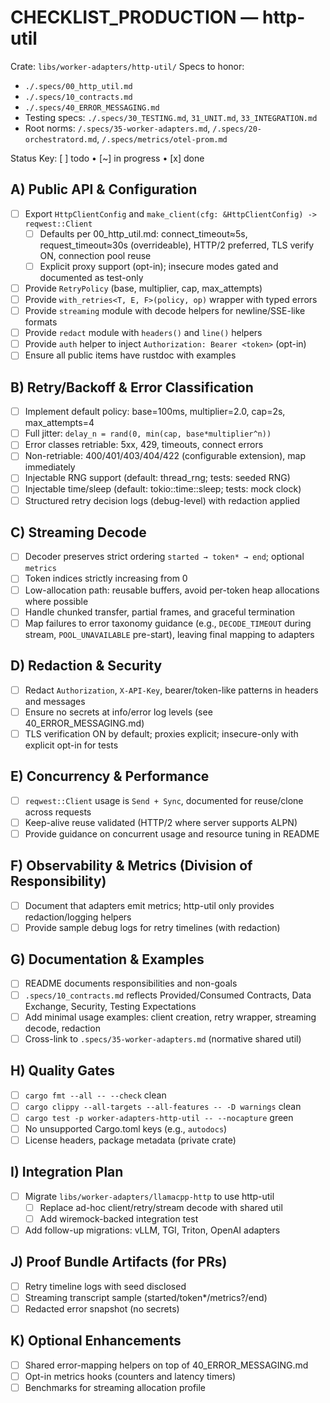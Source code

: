 # CHECKLIST_PRODUCTION — http-util

Crate: `libs/worker-adapters/http-util/`
Specs to honor:
- `./.specs/00_http_util.md`
- `./.specs/10_contracts.md`
- `./.specs/40_ERROR_MESSAGING.md`
- Testing specs: `./.specs/30_TESTING.md`, `31_UNIT.md`, `33_INTEGRATION.md`
- Root norms: `/.specs/35-worker-adapters.md`, `/.specs/20-orchestratord.md`, `/.specs/metrics/otel-prom.md`

Status Key: [ ] todo • [~] in progress • [x] done

## A) Public API & Configuration
- [ ] Export `HttpClientConfig` and `make_client(cfg: &HttpClientConfig) -> reqwest::Client`
  - [ ] Defaults per 00_http_util.md: connect_timeout≈5s, request_timeout≈30s (overrideable), HTTP/2 preferred, TLS verify ON, connection pool reuse
  - [ ] Explicit proxy support (opt-in); insecure modes gated and documented as test-only
- [ ] Provide `RetryPolicy` (base, multiplier, cap, max_attempts)
- [ ] Provide `with_retries<T, E, F>(policy, op)` wrapper with typed errors
- [ ] Provide `streaming` module with decode helpers for newline/SSE-like formats
- [ ] Provide `redact` module with `headers()` and `line()` helpers
- [ ] Provide `auth` helper to inject `Authorization: Bearer <token>` (opt-in)
- [ ] Ensure all public items have rustdoc with examples

## B) Retry/Backoff & Error Classification
- [ ] Implement default policy: base=100ms, multiplier=2.0, cap=2s, max_attempts=4
- [ ] Full jitter: `delay_n = rand(0, min(cap, base*multiplier^n))`
- [ ] Error classes retriable: 5xx, 429, timeouts, connect errors
- [ ] Non-retriable: 400/401/403/404/422 (configurable extension), map immediately
- [ ] Injectable RNG support (default: thread_rng; tests: seeded RNG)
- [ ] Injectable time/sleep (default: tokio::time::sleep; tests: mock clock)
- [ ] Structured retry decision logs (debug-level) with redaction applied

## C) Streaming Decode
- [ ] Decoder preserves strict ordering `started → token* → end`; optional `metrics`
- [ ] Token indices strictly increasing from 0
- [ ] Low-allocation path: reusable buffers, avoid per-token heap allocations where possible
- [ ] Handle chunked transfer, partial frames, and graceful termination
- [ ] Map failures to error taxonomy guidance (e.g., `DECODE_TIMEOUT` during stream, `POOL_UNAVAILABLE` pre-start), leaving final mapping to adapters

## D) Redaction & Security
- [ ] Redact `Authorization`, `X-API-Key`, bearer/token-like patterns in headers and messages
- [ ] Ensure no secrets at info/error log levels (see 40_ERROR_MESSAGING.md)
- [ ] TLS verification ON by default; proxies explicit; insecure-only with explicit opt-in for tests

## E) Concurrency & Performance
- [ ] `reqwest::Client` usage is `Send + Sync`, documented for reuse/clone across requests
- [ ] Keep-alive reuse validated (HTTP/2 where server supports ALPN)
- [ ] Provide guidance on concurrent usage and resource tuning in README

## F) Observability & Metrics (Division of Responsibility)
- [ ] Document that adapters emit metrics; http-util only provides redaction/logging helpers
- [ ] Provide sample debug logs for retry timelines (with redaction)

## G) Documentation & Examples
- [ ] README documents responsibilities and non-goals
- [ ] `.specs/10_contracts.md` reflects Provided/Consumed Contracts, Data Exchange, Security, Testing Expectations
- [ ] Add minimal usage examples: client creation, retry wrapper, streaming decode, redaction
- [ ] Cross-link to `.specs/35-worker-adapters.md` (normative shared util)

## H) Quality Gates
- [ ] `cargo fmt --all -- --check` clean
- [ ] `cargo clippy --all-targets --all-features -- -D warnings` clean
- [ ] `cargo test -p worker-adapters-http-util -- --nocapture` green
- [ ] No unsupported Cargo.toml keys (e.g., `autodocs`)
- [ ] License headers, package metadata (private crate)

## I) Integration Plan
- [ ] Migrate `libs/worker-adapters/llamacpp-http` to use http-util
  - [ ] Replace ad-hoc client/retry/stream decode with shared util
  - [ ] Add wiremock-backed integration test
- [ ] Add follow-up migrations: vLLM, TGI, Triton, OpenAI adapters

## J) Proof Bundle Artifacts (for PRs)
- [ ] Retry timeline logs with seed disclosed
- [ ] Streaming transcript sample (started/token*/metrics?/end)
- [ ] Redacted error snapshot (no secrets)

## K) Optional Enhancements
- [ ] Shared error-mapping helpers on top of 40_ERROR_MESSAGING.md
- [ ] Opt-in metrics hooks (counters and latency timers)
- [ ] Benchmarks for streaming allocation profile
